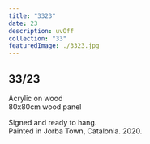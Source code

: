 ```yaml
---
title: "3323"
date: 23
description: uvOff
collection: "33"
featuredImage: ./3323.jpg
---
```


## 33/23

Acrylic on wood<br/>
80x80cm wood panel

Signed and ready to hang.<br/>
Painted in Jorba Town, Catalonia. 2020.